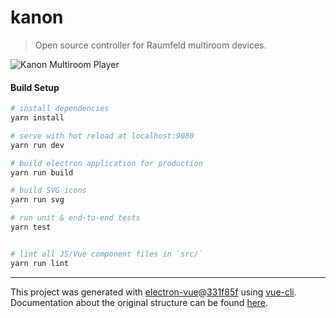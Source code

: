 # kanon

> Open source controller for Raumfeld multiroom devices.

![Kanon Multiroom Player](https://laurids.io/hymn/assets/images/screen_main.png)

#### Build Setup

``` bash
# install dependencies
yarn install

# serve with hot reload at localhost:9080
yarn run dev

# build electron application for production
yarn run build

# build SVG icons
yarn run svg

# run unit & end-to-end tests
yarn test


# lint all JS/Vue component files in `src/`
yarn run lint

```

---

This project was generated with [electron-vue](https://github.com/SimulatedGREG/electron-vue)@[331f85f](https://github.com/SimulatedGREG/electron-vue/tree/331f85fd556cc0d60a30ad019a44a29baaed49f5) using [vue-cli](https://github.com/vuejs/vue-cli). Documentation about the original structure can be found [here](https://simulatedgreg.gitbooks.io/electron-vue/content/index.html).
